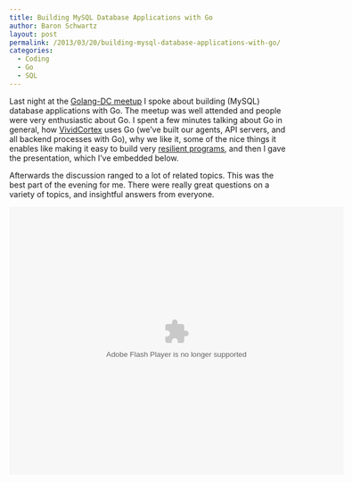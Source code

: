 ```yaml
---
title: Building MySQL Database Applications with Go
author: Baron Schwartz
layout: post
permalink: /2013/03/20/building-mysql-database-applications-with-go/
categories:
  - Coding
  - Go
  - SQL
---
```

Last night at the [Golang-DC meetup][1] I spoke about building (MySQL) database applications with Go. The meetup was well attended and people were very enthusiastic about Go. I spent a few minutes talking about Go in general, how [VividCortex][2] uses Go (we&#8217;ve built our agents, API servers, and all backend processes with Go), why we like it, some of the nice things it enables like making it easy to build very [resilient programs][3], and then I gave the presentation, which I&#8217;ve embedded below.

Afterwards the discussion ranged to a lot of related topics. This was the best part of the evening for me. There were really great questions on a variety of topics, and insightful answers from everyone.

<embed src="https://www.box.com/embed/bl9l01ul752ek76.swf" width="600" height="480" wmode="opaque" type="application/x-shockwave-flash" allowFullScreen="true" allowScriptAccess="always">

 [1]: http://www.meetup.com/Golang-DC/events/106865142/
 [2]: https://vividcortex.com/
 [3]: http://www.xaprb.com/blog/2013/03/14/crash-injection-for-writing-resilient-software/ "Crash injection for writing resilient software"